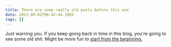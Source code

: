 ```yaml
---
title: There are some really old posts before this one
date: 2023-09-02T06:42:44.200Z
tags: []
---
```


Just warning you. If you keep going back in time in this blog, you're going to see some old shit. Might be more fun to [start from the beginning.](/diary/2001-12-09-birthday-ruminationseses)
